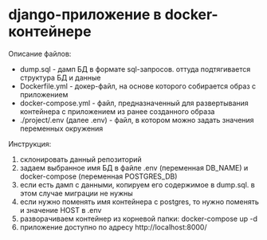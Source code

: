# django-приложение в docker-контейнере

Описание файлов:
  - dump.sql - дамп БД в формате sql-запросов. оттуда подтягивается структура БД и данные
  - Dockerfile.yml - докер-файл, на основе которого собирается образ с приложением
  - docker-compose.yml - файл, предназначенный для развертывания контейнера с приложением из ранее созданного образа
  - ./project/.env (далее .env) - файл, в котором можно задать значения переменных окружения

Инструкция:
  1. склонировать данный репозиторий
  2. задаем выбранное имя БД в файле .env (переменная DB_NAME) и docker-compose (переменная POSTGRES_DB)
  3. если есть дамп с данными, копируем его содержимое в dump.sql. в этом случае миграции не нужны
  4. если нужно поменять имя контейнера с postgres, то нужно поменять и значение HOST в .env
  5. разворачиваем контейнер из корневой папки: docker-compose up -d
  6. приложение доступно по адресу http://localhost:8000/


